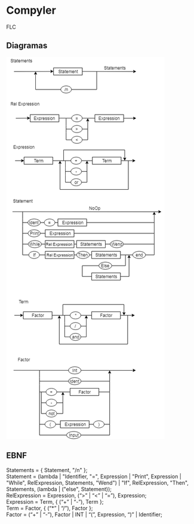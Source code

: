 # Compyler
FLC

## Diagramas 
![Diagramaaaa](diagramas.png)

## EBNF
Statements = { Statement, "/n" };<br>
Statement = (lambda | "Identifier, "=", Expression | "Print", Expression | "While", RelExpression, Statements, "Wend") | "If", RelExpression, "Then", Statements, (lambda | ("else", Statement));<br>
RelExpression = Expression, (“>” | “<” | “=”), Expression;<br>
Expression = Term, { (“+” | “-”), Term };<br>
Term =  Factor, { (“*” | “/”), Factor };<br>
Factor = (“+” | “-”), Factor | INT | “(”, Expression, “)” | Identifier;<br>
